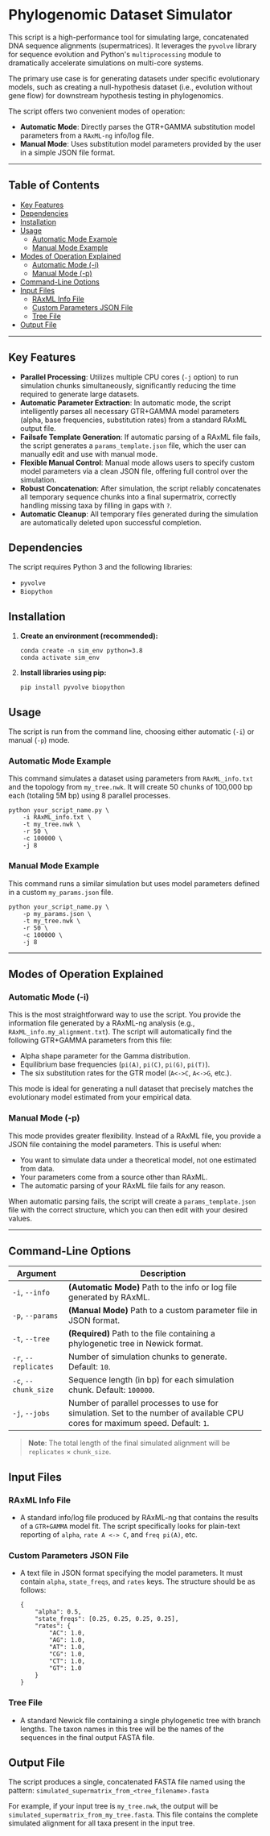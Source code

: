 # Phylogenomic Dataset Simulator

This script is a high-performance tool for simulating large, concatenated DNA sequence alignments (supermatrices). It leverages the `pyvolve` library for sequence evolution and Python's `multiprocessing` module to dramatically accelerate simulations on multi-core systems.

The primary use case is for generating datasets under specific evolutionary models, such as creating a null-hypothesis dataset (i.e., evolution without gene flow) for downstream hypothesis testing in phylogenomics.

The script offers two convenient modes of operation:
-   **Automatic Mode**: Directly parses the GTR+GAMMA substitution model parameters from a `RAxML-ng` info/log file.
-   **Manual Mode**: Uses substitution model parameters provided by the user in a simple JSON file format.

---

## Table of Contents
- [Key Features](#key-features)
- [Dependencies](#dependencies)
- [Installation](#installation)
- [Usage](#usage)
  - [Automatic Mode Example](#automatic-mode-example)
  - [Manual Mode Example](#manual-mode-example)
- [Modes of Operation Explained](#modes-of-operation-explained)
  - [Automatic Mode (-i)](#automatic-mode--i)
  - [Manual Mode (-p)](#manual-mode--p)
- [Command-Line Options](#command-line-options)
- [Input Files](#input-files)
  - [RAxML Info File](#raxml-info-file)
  - [Custom Parameters JSON File](#custom-parameters-json-file)
  - [Tree File](#tree-file)
- [Output File](#output-file)

---

## Key Features

-   **Parallel Processing**: Utilizes multiple CPU cores (`-j` option) to run simulation chunks simultaneously, significantly reducing the time required to generate large datasets.
-   **Automatic Parameter Extraction**: In automatic mode, the script intelligently parses all necessary GTR+GAMMA model parameters (alpha, base frequencies, substitution rates) from a standard RAxML output file.
-   **Failsafe Template Generation**: If automatic parsing of a RAxML file fails, the script generates a `params_template.json` file, which the user can manually edit and use with manual mode.
-   **Flexible Manual Control**: Manual mode allows users to specify custom model parameters via a clean JSON file, offering full control over the simulation.
-   **Robust Concatenation**: After simulation, the script reliably concatenates all temporary sequence chunks into a final supermatrix, correctly handling missing taxa by filling in gaps with `?`.
-   **Automatic Cleanup**: All temporary files generated during the simulation are automatically deleted upon successful completion.

## Dependencies

The script requires Python 3 and the following libraries:
-   `pyvolve`
-   `Biopython`

## Installation

1.  **Create an environment (recommended):**
    
        conda create -n sim_env python=3.8
        conda activate sim_env

2.  **Install libraries using pip:**
    
        pip install pyvolve biopython

## Usage

The script is run from the command line, choosing either automatic (`-i`) or manual (`-p`) mode.

### Automatic Mode Example

This command simulates a dataset using parameters from `RAxML_info.txt` and the topology from `my_tree.nwk`. It will create 50 chunks of 100,000 bp each (totaling 5M bp) using 8 parallel processes.

    python your_script_name.py \
        -i RAxML_info.txt \
        -t my_tree.nwk \
        -r 50 \
        -c 100000 \
        -j 8

### Manual Mode Example

This command runs a similar simulation but uses model parameters defined in a custom `my_params.json` file.

    python your_script_name.py \
        -p my_params.json \
        -t my_tree.nwk \
        -r 50 \
        -c 100000 \
        -j 8

---

## Modes of Operation Explained

### Automatic Mode (-i)

This is the most straightforward way to use the script. You provide the information file generated by a RAxML-ng analysis (e.g., `RAxML_info.my_alignment.txt`). The script will automatically find the following GTR+GAMMA parameters from this file:
-   Alpha shape parameter for the Gamma distribution.
-   Equilibrium base frequencies (`pi(A)`, `pi(C)`, `pi(G)`, `pi(T)`).
-   The six substitution rates for the GTR model (`A<->C`, `A<->G`, etc.).

This mode is ideal for generating a null dataset that precisely matches the evolutionary model estimated from your empirical data.

### Manual Mode (-p)

This mode provides greater flexibility. Instead of a RAxML file, you provide a JSON file containing the model parameters. This is useful when:
-   You want to simulate data under a theoretical model, not one estimated from data.
-   Your parameters come from a source other than RAxML.
-   The automatic parsing of your RAxML file fails for any reason.

When automatic parsing fails, the script will create a `params_template.json` file with the correct structure, which you can then edit with your desired values.

---

## Command-Line Options

| Argument | Description |
|---|---|
| `-i`, `--info` | **(Automatic Mode)** Path to the info or log file generated by RAxML. |
| `-p`, `--params` | **(Manual Mode)** Path to a custom parameter file in JSON format. |
| `-t`, `--tree` | **(Required)** Path to the file containing a phylogenetic tree in Newick format. |
| `-r`, `--replicates` | Number of simulation chunks to generate. Default: `10`. |
| `-c`, `--chunk_size` | Sequence length (in bp) for each simulation chunk. Default: `100000`. |
| `-j`, `--jobs` | Number of parallel processes to use for simulation. Set to the number of available CPU cores for maximum speed. Default: `1`. |

> **Note**: The total length of the final simulated alignment will be `replicates` × `chunk_size`.

## Input Files

### RAxML Info File
-   A standard info/log file produced by RAxML-ng that contains the results of a `GTR+GAMMA` model fit. The script specifically looks for plain-text reporting of `alpha`, `rate A <-> C`, and `freq pi(A)`, etc.

### Custom Parameters JSON File
-   A text file in JSON format specifying the model parameters. It must contain `alpha`, `state_freqs`, and `rates` keys. The structure should be as follows:

        {
            "alpha": 0.5,
            "state_freqs": [0.25, 0.25, 0.25, 0.25],
            "rates": {
                "AC": 1.0, 
                "AG": 1.0, 
                "AT": 1.0,
                "CG": 1.0, 
                "CT": 1.0, 
                "GT": 1.0
            }
        }

### Tree File
-   A standard Newick file containing a single phylogenetic tree with branch lengths. The taxon names in this tree will be the names of the sequences in the final output FASTA file.

## Output File

The script produces a single, concatenated FASTA file named using the pattern:
`simulated_supermatrix_from_<tree_filename>.fasta`

For example, if your input tree is `my_tree.nwk`, the output will be `simulated_supermatrix_from_my_tree.fasta`. This file contains the complete simulated alignment for all taxa present in the input tree.
